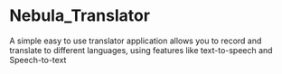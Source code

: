 # Nebula_Translator
A simple easy to use translator application allows you to record and translate to different languages, using features like text-to-speech and Speech-to-text
